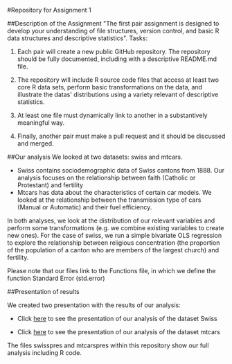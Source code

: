 #Repository for Assignment 1

##Description of the Assignment
"The first pair assignment is designed to develop your understanding of file structures, version control, and basic R data structures and descriptive statistics". 
Tasks:

1. Each pair will create a new public GitHub repository. The repository should be fully documented, including with a descriptive README.md file. 

2. The repository will include R source code files that access at least two core R data sets, perform basic transformations on the data, and illustrate the datas' distributions using a variety relevant of descriptive statistics. 

3. At least one file must dynamically link to another in a substantively meaningful way. 

4. Finally, another pair must make a pull request and it should be discussed and merged. 

##Our analysis
We looked at two datasets: swiss and mtcars. 
* Swiss contains sociodemographic data of Swiss cantons from 1888. Our analysis focuses on the relationship between faith (Catholic or Protestant) and fertility
* Mtcars has data about the characteristics of certain car models. We looked at the relationship between the transmission type of cars (Manual or Automatic) and their fuel efficiency.

In both analyses, we look at the distribution of our relevant variables and perform some transformations (e.g. we combine existing variables to create new ones). For the case of swiss, we run a simple bivariate OLS regression to explore the relationship between religious concentration (the proportion of the population of a canton who are members of the largest church) and fertility.

Please note that our files link to the Functions file, in which we define the function Standard Error (std.error)

##Presentation of results

We created two presentation with the results of our analysis:

* Click [here](https://cdn.rawgit.com/gtarriba/GabrielRepo/master/swisspres.html) to see the presentation of our analysis of the dataset Swiss

* Click [here](https://cdn.rawgit.com/gtarriba/GabrielRepo/master/mtcarspres.html) to see the presentation of our analysis of the dataset mtcars

The files swisspres and mtcarspres within this repository show our full analysis including R code.

